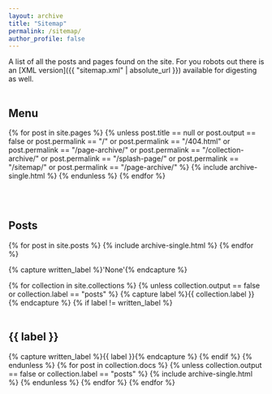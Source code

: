 ```yaml
---
layout: archive
title: "Sitemap"
permalink: /sitemap/
author_profile: false
---
```


A list of all the posts and pages found on the site. For you robots out there is an [XML version]({{ "sitemap.xml" | absolute_url }}) available for digesting as well.
<br><br>
<h2 class="archive__subtitle">Menu</h2>
{% for post in site.pages %}
  {% unless post.title == null or post.output == false or post.permalink == "/" or post.permalink == "/404.html" or post.permalink == "/page-archive/" or post.permalink == "/collection-archive/" or post.permalink == "/splash-page/" or post.permalink == "/sitemap/" or post.permalink == "/page-archive/" %}
  {% include archive-single.html %}
  {% endunless %}
{% endfor %}

<br><br>
<h2 class="archive__subtitle">Posts</h2>
{% for post in site.posts %}
  {% include archive-single.html %}
{% endfor %}

{% capture written_label %}'None'{% endcapture %}

{% for collection in site.collections %}
{% unless collection.output == false or collection.label == "posts" %}
  {% capture label %}{{ collection.label }}{% endcapture %}
  {% if label != written_label %}
  <br><br>
  <h2 class="archive__subtitle">{{ label }}</h2>
  {% capture written_label %}{{ label }}{% endcapture %}
  {% endif %}
{% endunless %}
{% for post in collection.docs %}
  {% unless collection.output == false or collection.label == "posts" %}
  {% include archive-single.html %}
  {% endunless %}
{% endfor %}
{% endfor %}
